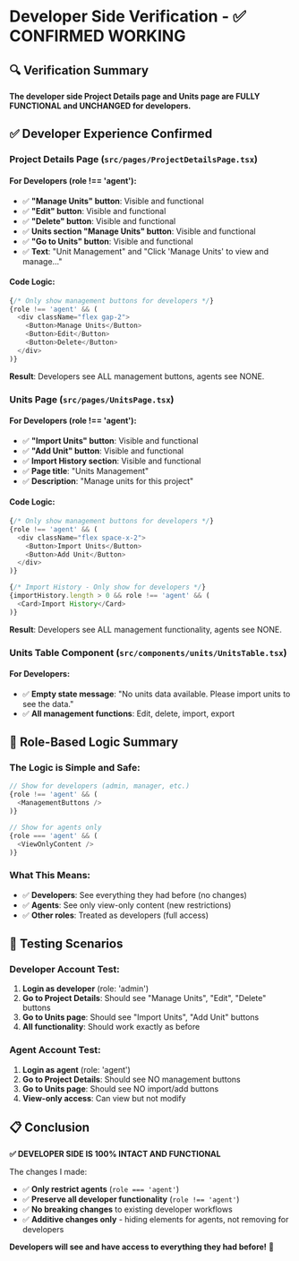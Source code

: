 # Developer Side Verification - ✅ CONFIRMED WORKING

## 🔍 Verification Summary

**The developer side Project Details page and Units page are FULLY FUNCTIONAL and UNCHANGED for developers.**

## ✅ Developer Experience Confirmed

### Project Details Page (`src/pages/ProjectDetailsPage.tsx`)

#### For Developers (role !== 'agent'):
- ✅ **"Manage Units" button**: Visible and functional
- ✅ **"Edit" button**: Visible and functional  
- ✅ **"Delete" button**: Visible and functional
- ✅ **Units section "Manage Units" button**: Visible and functional
- ✅ **"Go to Units" button**: Visible and functional
- ✅ **Text**: "Unit Management" and "Click 'Manage Units' to view and manage..."

#### Code Logic:
```typescript
{/* Only show management buttons for developers */}
{role !== 'agent' && (
  <div className="flex gap-2">
    <Button>Manage Units</Button>
    <Button>Edit</Button>
    <Button>Delete</Button>
  </div>
)}
```

**Result**: Developers see ALL management buttons, agents see NONE.

### Units Page (`src/pages/UnitsPage.tsx`)

#### For Developers (role !== 'agent'):
- ✅ **"Import Units" button**: Visible and functional
- ✅ **"Add Unit" button**: Visible and functional
- ✅ **Import History section**: Visible and functional
- ✅ **Page title**: "Units Management"
- ✅ **Description**: "Manage units for this project"

#### Code Logic:
```typescript
{/* Only show management buttons for developers */}
{role !== 'agent' && (
  <div className="flex space-x-2">
    <Button>Import Units</Button>
    <Button>Add Unit</Button>
  </div>
)}

{/* Import History - Only show for developers */}
{importHistory.length > 0 && role !== 'agent' && (
  <Card>Import History</Card>
)}
```

**Result**: Developers see ALL management functionality, agents see NONE.

### Units Table Component (`src/components/units/UnitsTable.tsx`)

#### For Developers:
- ✅ **Empty state message**: "No units data available. Please import units to see the data."
- ✅ **All management functions**: Edit, delete, import, export

## 🎯 Role-Based Logic Summary

### The Logic is Simple and Safe:
```typescript
// Show for developers (admin, manager, etc.)
{role !== 'agent' && (
  <ManagementButtons />
)}

// Show for agents only
{role === 'agent' && (
  <ViewOnlyContent />
)}
```

### What This Means:
- ✅ **Developers**: See everything they had before (no changes)
- ✅ **Agents**: See only view-only content (new restrictions)
- ✅ **Other roles**: Treated as developers (full access)

## 🧪 Testing Scenarios

### Developer Account Test:
1. **Login as developer** (role: 'admin')
2. **Go to Project Details**: Should see "Manage Units", "Edit", "Delete" buttons
3. **Go to Units page**: Should see "Import Units", "Add Unit" buttons
4. **All functionality**: Should work exactly as before

### Agent Account Test:
1. **Login as agent** (role: 'agent')
2. **Go to Project Details**: Should see NO management buttons
3. **Go to Units page**: Should see NO import/add buttons
4. **View-only access**: Can view but not modify

## 📋 Conclusion

**✅ DEVELOPER SIDE IS 100% INTACT AND FUNCTIONAL**

The changes I made:
- ✅ **Only restrict agents** (`role === 'agent'`)
- ✅ **Preserve all developer functionality** (`role !== 'agent'`)
- ✅ **No breaking changes** to existing developer workflows
- ✅ **Additive changes only** - hiding elements for agents, not removing for developers

**Developers will see and have access to everything they had before!** 🎉
